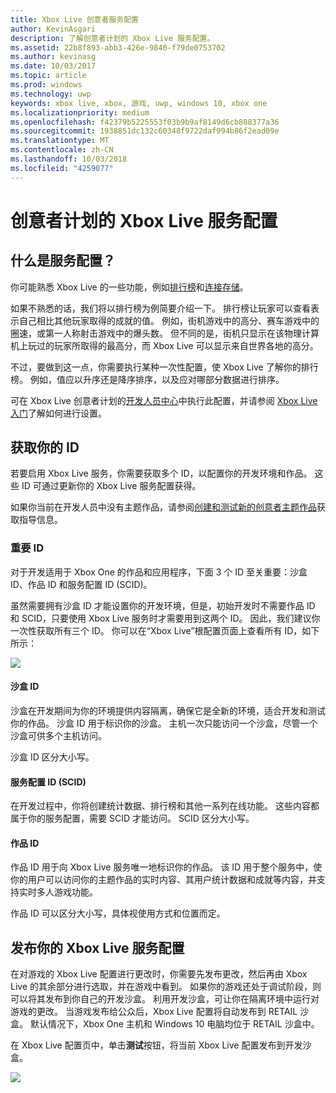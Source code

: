 ```yaml
---
title: Xbox Live 创意者服务配置
author: KevinAsgari
description: 了解创意者计划的 Xbox Live 服务配置。
ms.assetid: 22b8f893-abb3-426e-9840-f79de0753702
ms.author: kevinasg
ms.date: 10/03/2017
ms.topic: article
ms.prod: windows
ms.technology: uwp
keywords: xbox live, xbox, 游戏, uwp, windows 10, xbox one
ms.localizationpriority: medium
ms.openlocfilehash: f42379b5225553f03b9b9af8149d6cb888377a36
ms.sourcegitcommit: 1938851dc132c60348f9722daf994b86f2ead09e
ms.translationtype: MT
ms.contentlocale: zh-CN
ms.lasthandoff: 10/03/2018
ms.locfileid: "4259077"
---
```

# <a name="xbox-live-service-configuration-for-the-creators-program"></a>创意者计划的 Xbox Live 服务配置

## <a name="what-is-service-configuration"></a>什么是服务配置？

你可能熟悉 Xbox Live 的一些功能，例如[排行榜](../leaderboards-and-stats-2017/leaderboards.md)和[连接存储](../storage-platform/connected-storage/connected-storage-technical-overview.md)。

如果不熟悉的话，我们将以排行榜为例简要介绍一下。 排行榜让玩家可以查看表示自己相比其他玩家取得的成就的值。 例如，街机游戏中的高分、赛车游戏中的圈速，或第一人称射击游戏中的爆头数。 但不同的是，街机只显示在该物理计算机上玩过的玩家所取得的最高分，而 Xbox Live 可以显示来自世界各地的高分。

不过，要做到这一点，你需要执行某种一次性配置，使 Xbox Live 了解你的排行榜。 例如，值应以升序还是降序排序，以及应对哪部分数据进行排序。

可在 Xbox Live 创意者计划的[开发人员中心](http://dev.windows.com)中执行此配置，并请参阅 [ Xbox Live 入门](get-started-with-xbox-live-creators.md)了解如何进行设置。

## <a name="get-your-ids"></a>获取你的 ID

若要启用 Xbox Live 服务，你需要获取多个 ID，以配置你的开发环境和作品。 这些 ID 可通过更新你的 Xbox Live 服务配置获得。

如果你当前在开发人员中没有主题作品，请参阅[创建和测试新的创意者主题作品](create-and-test-a-new-creators-title.md)获取指导信息。

### <a name="critical-ids"></a>重要 ID

对于开发适用于 Xbox One 的作品和应用程序，下面 3 个 ID 至关重要：沙盒 ID、作品 ID 和服务配置 ID (SCID)。

虽然需要拥有沙盒 ID 才能设置你的开发环境，但是，初始开发时不需要作品 ID 和 SCID，只要使用 Xbox Live 服务时才需要用到这两个 ID。 因此，我们建议你一次性获取所有三个 ID。 你可以在“Xbox Live”根配置页面上查看所有 ID，如下所示：

![](../images/getting_started/devcenter_sandbox_id.png)

#### <a name="sandbox-ids"></a>沙盒 ID

沙盒在开发期间为你的环境提供内容隔离，确保它是全新的环境，适合开发和测试你的作品。 沙盒 ID 用于标识你的沙盒。 主机一次只能访问一个沙盒，尽管一个沙盒可供多个主机访问。

沙盒 ID 区分大小写。

#### <a name="service-configuration-id-scid"></a>服务配置 ID (SCID)

在开发过程中，你将创建统计数据、排行榜和其他一系列在线功能。 这些内容都属于你的服务配置，需要 SCID 才能访问。 SCID 区分大小写。

#### <a name="title-id"></a>作品 ID

作品 ID 用于向 Xbox Live 服务唯一地标识你的作品。 该 ID 用于整个服务中，使你的用户可以访问你的主题作品的实时内容、其用户统计数据和成就等内容，并支持实时多人游戏功能。

作品 ID 可以区分大小写，具体视使用方式和位置而定。

## <a name="publish-your-xbox-live-service-configuration"></a>发布你的 Xbox Live 服务配置

在对游戏的 Xbox Live 配置进行更改时，你需要先发布更改，然后再由 Xbox Live 的其余部分进行选取，并在游戏中看到。 如果你的游戏还处于调试阶段，则可以将其发布到你自己的开发沙盒。 利用开发沙盒，可让你在隔离环境中运行对游戏的更改。 当游戏发布给公众后，Xbox Live 配置将自动发布到 RETAIL 沙盒。
默认情况下，Xbox One 主机和 Windows 10 电脑均位于 RETAIL 沙盒中。

在 Xbox Live 配置页中，单击**测试**按钮，将当前 Xbox Live 配置发布到开发沙盒。

![](../images/creators_udc/creators_udc_xboxlive_config_test.png)